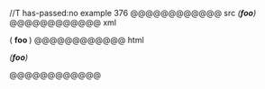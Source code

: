 //T has-passed:no
example 376
@@@@@@@@@@@@ src
_(__foo__)_
@@@@@@@@@@@@ xml
<?xml version="1.0" encoding="UTF-8"?>
<!DOCTYPE document SYSTEM "CommonMark.dtd">
<document xmlns="http://commonmark.org/xml/1.0">
  <paragraph>
    <emph>
      <text>(</text>
      <strong>
        <text>foo</text>
      </strong>
      <text>)</text>
    </emph>
  </paragraph>
</document>
@@@@@@@@@@@@ html
<p><em>(<strong>foo</strong>)</em></p>
@@@@@@@@@@@@

